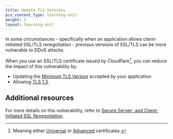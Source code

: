 ```yaml
---
title: Update TLS Versions
pcx_content_type: learning-unit
weight: 3
layout: learning-unit
---
```


In some circumstances - specifically when an application allows client-initiated SSL/TLS renegotiation - previous versions of SSL/TLS can be more vulnerable to DDoS attacks.

When you use an SSL/TLS certificate issued by Cloudflare[^1], you can reduce the impact of this vulnerability by:

- Updating the [Minimum TLS Version](/ssl/edge-certificates/additional-options/minimum-tls/) accepted by your application.
- Allowing [TLS 1.3](/ssl/edge-certificates/additional-options/tls-13/).

[^1]: Meaning either [Universal](/ssl/edge-certificates/universal-ssl/) or [Advanced](/ssl/edge-certificates/advanced-certificate-manager/) certificates.

## Additional resources

For more details on this vulnerability, refer to [Secure Server- and Client-Initiated SSL Renegotiation](https://crashtest-security.com/secure-client-initiated-ssl-renegotiation/).